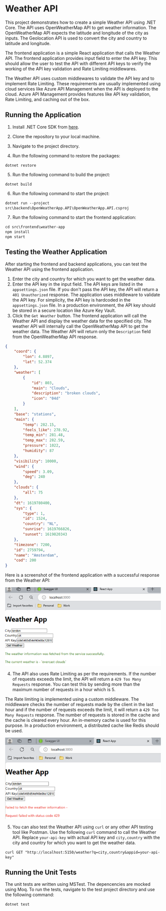 # Weather API

This project demonstrates how to create a simple Weather API using .NET Core. The API uses OpenWeatherMap API to get weather information. The OpenWeatherMap API expects the latitude and longitude of the city as inputs. The Geolocation API is used to convert the city and country to latitude and longitude.

The frontend application is a simple React application that calls the Weather API.
The frontend application provides input field to enter the API key. This should allow the user to test the API with different API keys to verify the working of the API key validation and Rate Limiting middlewares.

The Weather API uses custom middlewares to validate the API key and to implement Rate Limiting. 
These requirements are usually implemented using cloud services like Azure API Management when the API is deployed to the cloud. Azure API Management provides features like API key validation, Rate Limiting, and caching out of the box.



## Running the Application

1. Install .NET Core SDK from [here](https://dotnet.microsoft.com/en-us/download/dotnet/8.0).

2. Clone the repository to your local machine.

3. Navigate to the project directory.

4. Run the following command to restore the packages:

```` cli
dotnet restore
````

5. Run the following command to build the project:

```` cli
dotnet build
````

6. Run the following command to start the project:

```` cli
dotnet run --project src\backend\OpenWeatherApp.API\OpenWeatherApp.API.csproj
````

7. Run the following command to start the frontend application:

```` cli
cd src\frontend\weather-app
npm install
npm start
````

## Testing the Weather Application

After starting the frontend and backend applications, you can test the Weather API using the frontend application.

1. Enter the city and country for which you want to get the weather data. 
2. Enter the API key in the input field.  The API keys are listed in the `appsettings.json` file. If you don't pass the API key, the API will return a `401 Unauthorized` response. The application uses middleware to validate the API key. For simplicity, the API key is hardcoded in the `appsettings.json` file. In a production environment, the API key should be stored in a secure location like Azure Key Vault.
3. Click the `Get Weather` button. The frontend application will call the Weather API and display the weather data for the specified city. The weather API will internally call the OpenWeatherMap API to get the weather data. The Weather API will return only the `Description` field from the OpenWeatherMap API response.

```` json
{
    "coord": {
        "lon": 4.8897,
        "lat": 52.374
    },
    "weather": [
        {
            "id": 803,
            "main": "Clouds",
            "description": "broken clouds",
            "icon": "04d"
        }
    ],
    "base": "stations",
    "main": {
        "temp": 282.15,
        "feels_like": 278.92,
        "temp_min": 281.48,
        "temp_max": 282.59,
        "pressure": 1022,
        "humidity": 87
    },
    "visibility": 10000,
    "wind": {
        "speed": 3.09,
        "deg": 240
    },
    "clouds": {
        "all": 75
    },
    "dt": 1619780400,
    "sys": {
        "type": 1,
        "id": 1524,
        "country": "NL",
        "sunrise": 1619766826,
        "sunset": 1619820343
    },
    "timezone": 7200,
    "id": 2759794,
    "name": "Amsterdam",
    "cod": 200
}
````

Here is a screenshot of the frontend application with a successful response from the Weather API:

![Weather API - Success Response](./docs/images/frontend_success_response.png)


4. The API also uses Rate Limiting as per the requirements. If the number of requests exceeds the limit, the API will return a `429 Too Many Requests` response. You can test this by sending more than the maximum number of requests in a hour which is 5.

The Rate limiting is implemented using a custom middleware. The middleware checks the number of requests made by the client in the last hour and if the number of requests exceeds the limit, it will return a `429 Too Many Requests` response. The number of requests is stored in the cache and the cache is cleared every hour. An in-memory cache is used for this purpose. In a production environment, a distributed cache like Redis should be used.

![Weather API - Error Response](./docs/images/frontend_error_response.png)


5. You can also test the Weather API using `curl` or any other API testing tool like Postman.
Use the following `curl` command to call the Weather API. Replace `your-api-key` with actual API key and `city,country` with the city and country for which you want to get the weather data.

```` cli
curl GET "http://localhost:5150/weather?q=city,country&appid=your-api-key"
````


## Running the Unit Tests

The unit tests are written using MSTest. The depencencies are mocked using Moq.
To run the tests, navigate to the test project directory and use the following command:

```` cli
dotnet test
````
    